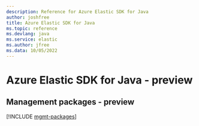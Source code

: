 ```yaml
---
description: Reference for Azure Elastic SDK for Java
author: joshfree
title: Azure Elastic SDK for Java
ms.topic: reference
ms.devlang: java
ms.service: elastic
ms.author: jfree
ms.data: 10/05/2022
---
```

# Azure Elastic SDK for Java - preview

## Management packages - preview
[!INCLUDE [mgmt-packages](elastic-mgmt-index.md)]
